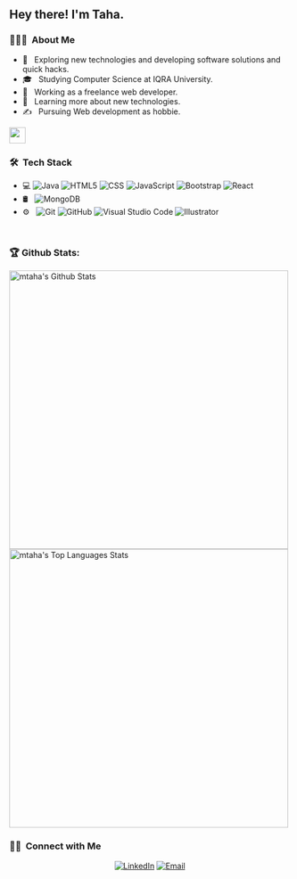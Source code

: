 <h2> Hey there! I'm Taha.</h2>

<h3> 👨🏻‍💻 &nbsp;About Me </h3>

- 🤔 &nbsp; Exploring new technologies and developing software solutions and quick hacks.
- 🎓 &nbsp; Studying Computer Science at IQRA University.
- 💼 &nbsp; Working as a freelance web developer.
- 🌱 &nbsp; Learning more about new technologies.
- ✍️ &nbsp; Pursuing Web development as hobbie.

<img src="https://github.com/mtahashahid/Hi.gif" width="29px">
<h3> 🛠 &nbsp;Tech Stack</h3>

- 💻
  ![Java](https://img.shields.io/badge/-Java-333333?style=flat&logo=Java&logoColor=007396)
  ![HTML5](https://img.shields.io/badge/-HTML5-333333?style=flat&logo=HTML5)
  ![CSS](https://img.shields.io/badge/-CSS-333333?style=flat&logo=CSS3&logoColor=1572B6)
  ![JavaScript](https://img.shields.io/badge/-JavaScript-333333?style=flat&logo=javascript)
  ![Bootstrap](https://img.shields.io/badge/-Bootstrap-333333?style=flat&logo=bootstrap&logoColor=563D7C)
  ![React](https://img.shields.io/badge/-React-333333?style=flat&logo=react)
- 🛢 &nbsp;
  ![MongoDB](https://img.shields.io/badge/-MongoDB-333333?style=flat&logo=mongodb)
- ⚙️ &nbsp;
  ![Git](https://img.shields.io/badge/-Git-333333?style=flat&logo=git)
  ![GitHub](https://img.shields.io/badge/-GitHub-333333?style=flat&logo=github)
  ![Visual Studio Code](https://img.shields.io/badge/-Visual%20Studio%20Code-333333?style=flat&logo=visual-studio-code&logoColor=007ACC) 
  ![Illustrator](https://img.shields.io/badge/-Illustrator-333333?style=flat&logo=adobe-illustrator)

<br/>

### 🏆 Github Stats:

<img alt="mtaha's Github Stats" src="https://github-readme-stats.jha-vineet69.vercel.app/api?username=mtahashahid&hide=stars&show_icons=true&hide_border=true&theme=buefy" width="500"/>

<img alt="mtaha's Top Languages Stats" src="https://github-readme-stats.vercel.app/api/top-langs/?username=mtahashahid&hide=smalltalk&theme=buefy&layout=compact&hide_border=true" width="500"/>

<br/>

<h3> 🤝🏻 &nbsp;Connect with Me </h3>

<p align="center">
<a href="https://www.linkedin.com/in/muhammad-taha-857a42180/"><img alt="LinkedIn" src="https://img.shields.io/badge/LinkedIn-Muhammad%20Taha-blue?style=flat-square&logo=linkedin"></a>
<a href="taha_shahid@outlook.com"><img alt="Email" src="https://img.shields.io/badge/Email-taha_shahid@outlook.com-blue?style=flat-square&logo=outlook"></a>
</p>

